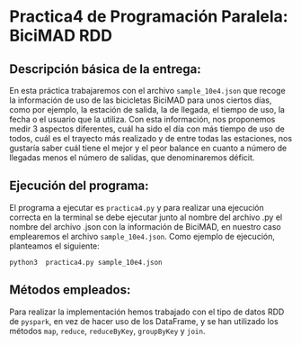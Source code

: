 # Practica4 de Programación Paralela: BiciMAD RDD

## Descripción básica de la entrega:
En esta práctica trabajaremos con el archivo `sample_10e4.json` que recoge la información de uso de las bicicletas BiciMAD para unos ciertos días, como por ejemplo, la estación de salida, la de llegada, el tiempo de uso, la fecha o el usuario que la utiliza. Con esta información, nos proponemos medir 3 aspectos diferentes, cuál ha sido el día con más tiempo de uso de todos, cuál es el trayecto más realizado y de entre todas las estaciones, nos gustaría saber cuál tiene el mejor y el peor balance en cuanto a número de llegadas menos el número de salidas, que denominaremos déficit. 



## Ejecución del programa:

El programa a ejecutar es `practica4.py` y para realizar una ejecución correcta en la terminal se debe ejecutar junto al nombre del archivo .py el nombre del archivo .json con la información de BiciMAD, en nuestro caso emplearemos el archivo `sample_10e4.json`. Como ejemplo de ejecución, planteamos el siguiente:

```
python3  practica4.py sample_10e4.json
```


## Métodos empleados: 
Para realizar la implementación hemos trabajado con el tipo de datos RDD de `pyspark`, en vez de hacer uso de los DataFrame, y se han utilizado los métodos `map`, `reduce`, `reduceByKey`, `groupByKey` y `join`.
